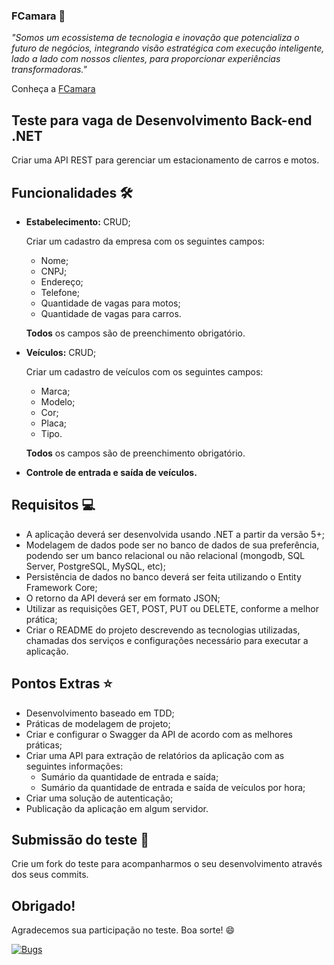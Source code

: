 ### FCamara 🚀
*"Somos um ecossistema de tecnologia e inovação que potencializa o futuro de negócios, integrando visão estratégica com execução inteligente, lado a lado com nossos clientes, para proporcionar experiências transformadoras."*

Conheça a [FCamara](https://fcamara.com/conheca-a-fcamara/)

## Teste para vaga de Desenvolvimento Back-end .NET
Criar uma API REST para gerenciar um estacionamento de carros e motos.

## Funcionalidades 🛠️

   - **Estabelecimento:** CRUD;

      Criar um cadastro da empresa com os seguintes campos:
      - Nome;
      - CNPJ;
      - Endereço;
      - Telefone;
      - Quantidade de vagas para motos;
      - Quantidade de vagas para carros.
      
      **Todos** os campos são de preenchimento obrigatório.

   - **Veículos:** CRUD;

      Criar um cadastro de veículos com os seguintes campos:
      - Marca;
      - Modelo;
      - Cor;
      - Placa;
      - Tipo.

      **Todos** os campos são de preenchimento obrigatório.

   - **Controle de entrada e saída de veículos.**

## Requisitos 💻
   - A aplicação deverá ser desenvolvida usando .NET a partir da versão 5+;
   - Modelagem de dados pode ser no banco de dados de sua preferência, podendo ser um banco relacional ou não relacional (mongodb, SQL Server, PostgreSQL, MySQL, etc);
   - Persistência de dados no banco deverá ser feita utilizando o Entity Framework Core;
   - O retorno da API deverá ser em formato JSON;
   - Utilizar as requisições GET, POST, PUT ou DELETE, conforme a melhor prática;   
   - Criar o README do projeto descrevendo as tecnologias utilizadas, chamadas dos serviços e configurações necessário para executar a aplicação.
   
## Pontos Extras ⭐
   - Desenvolvimento baseado em TDD;
   - Práticas de modelagem de projeto;
   - Criar e configurar o Swagger da API de acordo com as melhores práticas;
   - Criar uma API para extração de relatórios da aplicação com as seguintes informações:
      - Sumário da quantidade de entrada e saída;
      - Sumário da quantidade de entrada e saída de veículos por hora;
   - Criar uma solução de autenticação;
   - Publicação da aplicação em algum servidor.

## Submissão do teste 📝
Crie um fork do teste para acompanharmos o seu desenvolvimento através dos seus commits.

## Obrigado!
Agradecemos sua participação no teste. Boa sorte! 😄

[![Bugs](https://sonarcloud.io/api/project_badges/measure?project=rodriguesnivea_backend-test-dotnet&metric=bugs)](https://sonarcloud.io/summary/new_code?id=rodriguesnivea_backend-test-dotnet)
